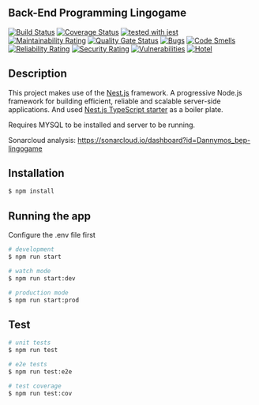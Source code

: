 
## Back-End Programming Lingogame

[![Build Status](https://travis-ci.com/Dannymos/bep-lingogame.svg?token=gpoU2vNdexLmEGF8p9c4&branch=master)](https://travis-ci.com/Dannymos/bep-lingogame)
[![Coverage Status](https://coveralls.io/repos/github/Dannymos/bep-lingogame/badge.svg?t=WsslOf)](https://coveralls.io/github/Dannymos/bep-lingogame)
[![tested with jest](https://img.shields.io/badge/tested_with-jest-99424f.svg)](https://github.com/facebook/jest)
[![Maintainability Rating](https://sonarcloud.io/api/project_badges/measure?project=Dannymos_bep-lingogame&metric=sqale_rating)](https://sonarcloud.io/dashboard?id=Dannymos_bep-lingogame)
[![Quality Gate Status](https://sonarcloud.io/api/project_badges/measure?project=Dannymos_bep-lingogame&metric=alert_status)](https://sonarcloud.io/dashboard?id=Dannymos_bep-lingogame)
[![Bugs](https://sonarcloud.io/api/project_badges/measure?project=Dannymos_bep-lingogame&metric=bugs)](https://sonarcloud.io/dashboard?id=Dannymos_bep-lingogame)
[![Code Smells](https://sonarcloud.io/api/project_badges/measure?project=Dannymos_bep-lingogame&metric=code_smells)](https://sonarcloud.io/dashboard?id=Dannymos_bep-lingogame)
[![Reliability Rating](https://sonarcloud.io/api/project_badges/measure?project=Dannymos_bep-lingogame&metric=reliability_rating)](https://sonarcloud.io/dashboard?id=Dannymos_bep-lingogame)
[![Security Rating](https://sonarcloud.io/api/project_badges/measure?project=Dannymos_bep-lingogame&metric=security_rating)](https://sonarcloud.io/dashboard?id=Dannymos_bep-lingogame)
[![Vulnerabilities](https://sonarcloud.io/api/project_badges/measure?project=Dannymos_bep-lingogame&metric=vulnerabilities)](https://sonarcloud.io/dashboard?id=Dannymos_bep-lingogame)
[![Hotel](https://img.shields.io/badge/Hotel-Trivago-success)](https://img.shields.io/badge/Hotel-Trivago-success)

## Description

This project makes use of the [Nest.js](https://nestjs.com/) framework.
A progressive Node.js framework for building efficient, reliable and scalable server-side applications.
And used [Nest.js TypeScript starter](https://github.com/nestjs/typescript-starter) as a boiler plate.

Requires MYSQL to be installed and server to be running.

Sonarcloud analysis: https://sonarcloud.io/dashboard?id=Dannymos_bep-lingogame

## Installation

```bash
$ npm install
```

## Running the app

Configure the .env file first

```bash
# development
$ npm run start

# watch mode
$ npm run start:dev

# production mode
$ npm run start:prod
```

## Test

```bash
# unit tests
$ npm run test

# e2e tests
$ npm run test:e2e

# test coverage
$ npm run test:cov
```

